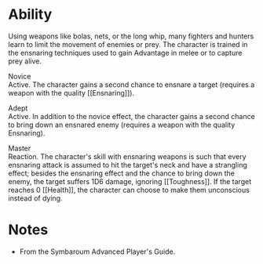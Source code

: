 # Ability
Using weapons like bolas, nets, or the long whip, many fighters and hunters learn to limit the movement of enemies or prey. The character is trained in the ensnaring techniques used to gain Advantage in melee or to capture prey alive.

Novice<br>Active. The character gains a second chance to ensnare a target (requires a weapon with the quality [[Ensnaring]]).

Adept<br>Active. In addition to the novice effect, the character gains a second chance to bring down an ensnared enemy (requires a weapon with the quality Ensnaring).

Master<br>Reaction. The character's skill with ensnaring weapons is such that every ensnaring attack is assumed to hit the target's neck and have a strangling effect; besides the ensnaring effect and the chance to bring down the enemy, the target suffers 1D6 damage, ignoring [[Toughness]]. If the target reaches 0 [[Health]], the character can choose to make them unconscious instead of dying.
# Notes
* From the Symbaroum Advanced Player's Guide.